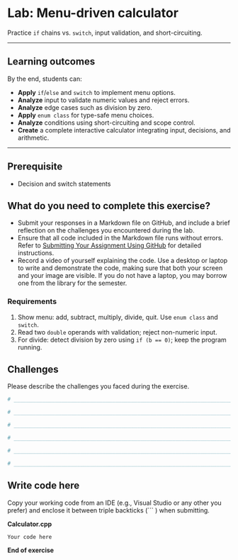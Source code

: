 # Lab: Menu-driven calculator 

Practice `if` chains vs. `switch`, input validation, and short-circuiting.

------

## Learning outcomes

By the end, students can:

- **Apply** `if`/`else` and `switch` to implement menu options.
- **Analyze** input to validate numeric values and reject errors.
- **Analyze** edge cases such as division by zero.
- **Apply** `enum class` for type-safe menu choices.
- **Analyze** conditions using short-circuiting and scope control.
- **Create** a complete interactive calculator integrating input, decisions, and arithmetic.

------

## Prerequisite

- Decision and switch statements

## What do you need to complete this exercise?

- Submit your responses in a Markdown file on GitHub, and include a brief reflection on the challenges you encountered during the lab.
- Ensure that all code included in the Markdown file runs without errors. Refer to [Submitting Your Assignment Using GitHub](https://sdccd-edu.zoom.us/rec/share/F4rK6ZABMXlRn4aGlZ9P005e-iRKwq8rr9KuawDoJ77TdkybKU2tpf4l4QSe113g.ut4jpVaqaPY0oI7b?startTime=1725121532000) for detailed instructions.
- Record a video of yourself explaining the code. Use a desktop or laptop to write and demonstrate the code, making sure that both your screen and your image are visible. If you do not have a laptop, you may borrow one from the library for the semester.

### Requirements

1. Show menu: add, subtract, multiply, divide, quit. Use `enum class` and `switch`.
2. Read two `double` operands with validation; reject non-numeric input.
3. For divide: detect division by zero using `if (b == 0)`; keep the program running.

## Challenges

Please describe the challenges you faced during the exercise.

```python
# _________________________________________________________________________________________________

# _________________________________________________________________________________________________

# _________________________________________________________________________________________________

# _________________________________________________________________________________________________

# _________________________________________________________________________________________________

# _________________________________________________________________________________________________

```

## Write code here

Copy your working code from an IDE (e.g., Visual Studio or any other you prefer) and enclose it between triple backticks (``` ) when submitting.

**Calculator.cpp**

```cpp
Your code here
```



**End of exercise**
